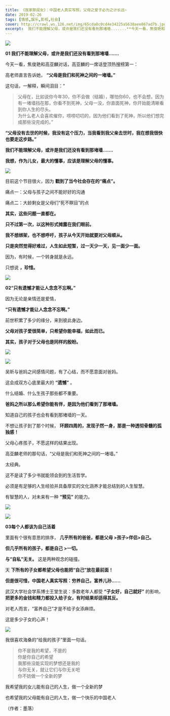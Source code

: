 ```yaml
---
title: 《我家那闺女》：中国老人真实写照，父母之爱子必为之计长远~
date: 2019-02-26
tags: [情感,娱乐,影视,社会]
cover: http://crawl.ws.126.net/img/65cda0c0cd4e34225a5638aee867ad7b.jpg
excerpt:  我们不能理解父母，或许是我们还没有看到那堵墙.......**今天一看，焦俊艳和
---
```

![](http://crawl.ws.126.net/img/65cda0c0cd4e34225a5638aee867ad7b.jpg)  

**01 我们不能理解父母，或许是我们还没有看到那堵墙.......**

今天一看，焦俊艳和高亚麟对话，高亚麟的一席话登顶热搜榜第一：

高老师直言告诉她， **“父母是我们和死神之间的一堵墙。”**

这句话，一解释，瞬间泪目：“

> 父母在，比如说你今年30，你不会做（结婚），哪怕你60，也不会想，因为有一堵墙挡在那，你看不到死神，父母一没，你直面死神，你开始能清晰看到你人生的尽头。  
> 为什么老人会喜欢催你，唠唠叨叨的，因为他们看到了死神，所以他们想完成那些没完成的。”  
>

**“父母没有去世的时候，我没有这个压力，当我看到我父亲去世时，我在想我很快也要走这步路。”**

**我们不能理解父母，或许是我们还没有看到那堵墙.......**

**我想，作为儿女，最大的懂事，应该是理解父母的懂事。**

![](http://crawl.ws.126.net/img/7d318f0670fd0ac0d5a29345634fca0a.jpg)  

目前这个节目很火，因为 **戳到了当今社会存在的“痛点”。**

痛点一：父母与孩子之间不能好好的沟通

痛点二：大龄剩女是父母们“死不瞑目”的点

**其实，这些问题一直都在。**

**只不过第一次，以这种形式摊露在我们眼前。**

**我不想绑架，也不想呼吁，孩子从今天开始就要对父母顺从。**

**只是突然觉得好难过，人生如此短暂，过一天少一天，见一面少一面。**

因为，有时候，一个转身就是永远。

只想说 **，珍惜。**

![](http://crawl.ws.126.net/img/4a4c74c271d349f134857d2d8de48e1a.jpg)  

**02“只有遗憾才能让人念念不忘啊。”**

因为无论是亲情还是爱情，

**“只有遗憾才能让人念念不忘啊。”**

前世积累了多少的缘分，来到彼此身边。

**父母对孩子爱很简单，只希望你能幸福，如此而已。**

**其实，孩子对于父母也是同样的殷盼。**

![](http://crawl.ws.126.net/img/22268e0338dd371b5c5e8242fd4bd5cd.jpg)  

![](http://crawl.ws.126.net/img/a0524c4023664188163a9a957381e9a9.jpg)  

吴昕与爸妈之间感情问题，有了心结，而不愿意面对爸妈。

这会成双方心底里最大的 **“遗憾”** 。

什么结婚、什么生孩子那些都不重要。

**爸妈之所以那么希望你能有伴，是因为他们看到了那堵墙。**

知道自己的孩子也会有看到那堵墙的一天。

不想让孩子到了那个时候， **环顾四周的，发现孑然一身，那是一种透彻骨髓的孤独感！**

父母心疼孩子，不愿这样的结果出现。

高亚麟老师的那句话，“父母是我们和死神之间的一堵墙。”

太经典。

这不是读了多少书就能领会到的生活哲学。

必须是有足够的人生经验并具备厚实的文化涵养才能总结到的人生智慧。

有智慧的人，对未来有一种 **“预见”** 的能力。

![](http://crawl.ws.126.net/img/0b0793313da0540ccbd34dee27f000b2.jpg)  

![](http://crawl.ws.126.net/img/86cd853b25bea8993ed3e319d5ae9474.jpg)  

**03每个人都该为自己活着**

里面有个很有意思的排序， **几乎所有的爸爸，都是父母 >孩子>伴侣>自己。**

**但几乎所有的孩子，都是自己 >一切。**

**与“自私”无关。** 这是两种观念的碰撞。

天 **下所有的子女都希望父母也能把“自己”放在最前面！**

**但是很可惜，中国老人真实写照：穷养自己，富养儿孙......**

武汉大学社会学系博士王堂生说：多数老年人都受 **“子女好，自己就好”** 的影响， **把更多的金钱和精力都投入给子女，有时结果却适得其反。**

对老人而言，“富养自己”才是不给子女添麻烦。

这是多少子女的心声！

![](http://crawl.ws.126.net/img/b329739ff05ff3af747c978e5802429a.jpg)  

我很喜欢海桑的“给我的孩子”里面一句话。

> 你不是我的希望，不是的  
> 你是你自己的希望  
> 我那些没能实现的梦想还是我的  
> 与你无关，就让它们与你无关吧  
> 你不妨做一个全新的梦  
>

我希望我的女儿能有自己的人生，做一个全新的梦

也希望我的父母能有自己的人生，做一个快乐的中国老人

（作者：墨落）

